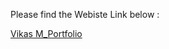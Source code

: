 Please find the Webiste Link below : 

[Vikas M_Portfolio]((https://vikkydroid.github.io/Vikas_M-Portfolio/))
